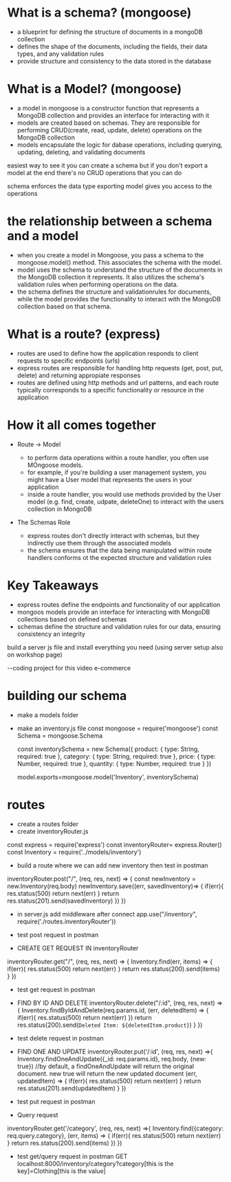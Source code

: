 # What is a schema? (mongoose)
- a blueprint for defining the structure of documents in a mongoDB collection
- defines the shape of the documents, including the fields, their data types, and any validation rules 
- provide structure and consistency to the data stored in the database

# What is a Model? (mongoose)
- a model in mongoose is a constructor function that represents a MongoDB collection and provides an interface for interacting with it 
- models are created based on schemas. They are responsible for performing CRUD(create, read, update, delete) operations on the MongoDB collection
- models encapsulate the logic for dabase operations, including querying, updating, deleting, and validating documents

easiest way to see it you can create a schema but if you don't export a model at the end there's no CRUD operations that you can do 

schema enforces the data type exporting model gives you access to the operations

# the relationship between a schema and a model 

- when you create a model in Mongoose, you pass a schema to the mongoose.model() method. This associates the schema with the model. 
- model uses the schema to understand the structure of the documents in the MongoDB collection it represents. It also utilizes the schema's validation rules when performing operations on the data.
- the schema defines the structure and validationrules for documents, while the model provides the functionality to interact with the MongoDB collection based on that schema. 

# What is a route? (express)
- routes are used to define how the application responds to client requests to specific endpoints (urls)
- express routes are responsible for handling http requests (get, post, put, delete) and returning appropiate responses 
- routes are defined using http methods and url patterns, and each route typically corresponds to a specific functionality or resource in the application

# How it all comes together 
* Route -> Model
    - to perform data operations within a route handler, you often use MOngoose models. 
    - for example, if you're building a user management system, you might have a User model that represents the users in your application 
    - inside a route handler, you would use methods provided by the User model (e.g. find, create, udpate, deleteOne) to interact with the users collection in MongoDB

* The Schemas Role 
    - express routes don't directly interact with schemas, but they indirectly use them through the associated models
    - the schema ensures that the data being manipulated within route handlers conforms ot the expected structure and validation rules

# Key Takeaways
- express routes define the endpoints and functionality of our application 
- mongoos models provide an interface for interacting with MongoDB collections based on defined schemas 
- schemas define the structure and validation rules for our data, ensuring consistency an integrity 

build a server js file and install everything you need (using server setup also on workshop page)

--coding project for this video e-commerce 
# building our schema 
* make a models folder 
* make an inventory.js file 
    const mongoose = require('mongoose')
    const Schema = mongoose.Schema

    const inventorySchema = new Schema({
        product: {
            type: String,
            required: true 
        },
        category: {
            type: String, 
            required: true
        },
        price: {
            type: Number,
            required: true
        },
        quantity: {
            type: Number,
            required: true
        }
    })

    model.exports=mongoose.model('Inventory', inventorySchema)

# routes
* create a routes folder
* create inventoryRouter.js

const express = require('express')
const inventoryRouter= express.Router()
const Inventory = require('../models/inventory')

* build a route where we can add new inventory then test in postman

inventoryRouter.post("/", (req, res, next) => {
    const newInventory = new.Inventory(req.body)
    newInventory.save((err, savedInventory)=> {
        if(err){
            res.status(500)
            return next(err)
        }
        return res.status(201).send(savedInventory)
    })
})

* in server.js add middleware after connect
app.use("/inventory", require('./routes.inventoryRouter'))

* test post request in postman 

* CREATE GET REQUEST IN inventoryRouter

inventoryRouter.get("/", (req, res, next) => {
    Inventory.find(err, items) => {
        if(err){
            res.status(500)
            return next(err)
        }
        return res.status(200).send(items)
    }
})
* test get request in postman 

* FIND BY ID AND DELETE 
inventoryRouter.delete("/:id", (req, res, next) => {
    Inventory.findByIdAndDelete(req.params.id, (err, deletedItem) => {
        if(err){
            res.status(500)
            return next(err)
    })
    return res.status(200).send(`Deleted Item: ${deletedItem.product}`)
    }
})
* test delete request in postman

* FIND ONE AND UPDATE 
inventoryRouter.put('/:id', (req, res, next) =>{
    Inventory.findOneAndUpdate({_id: req.params.id}, 
    req.body,
    {new: true}) //by default, a findOneAndUpdate will return the original document. new true will return the new updated document
    (err, updatedItem) => {
        if(err){
            res.status(500)
            return next(err)
        }
        return res.status(201).send(updatedItem)
    }
})
* test put request in postman

* Query request

inventoryRouter.get('/category', (req, res, next) =>{
    Inventory.find({category: req.query.category}, (err, items) => {
        if(err){
            res.status(500)
            return next(err)
        }
        return res.status(200).send(items)
    })
})
* test get/query request in postman 
    GET localhost:8000/inventory/category?category[this is the key]=Clothing[this is the value]

